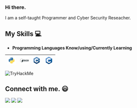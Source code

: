 ### Hi there.
 I am a self-taught Programmer and Cyber Security Reseacher. 

## My Skills :computer:

- **Programming Languages Know/using/Currently Learning**

| [<img src="https://raw.githubusercontent.com/github/explore/80688e429a7d4ef2fca1e82350fe8e3517d3494d/topics/python/python.png" alt="python logo" width="28">](https://www.python.org/) | [<img src="https://raw.githubusercontent.com/github/explore/80688e429a7d4ef2fca1e82350fe8e3517d3494d/topics/bash/bash.png" alt="bash logo" width="28">](https://www.gnu.org/software/bash/)  | [<img src="https://raw.githubusercontent.com/github/explore/80688e429a7d4ef2fca1e82350fe8e3517d3494d/topics/cpp/cpp.png" alt="cpp logo" width="24">](https://isocpp.org/)  |  [<img src="https://raw.githubusercontent.com/github/explore/80688e429a7d4ef2fca1e82350fe8e3517d3494d/topics/c/c.png" alt="c logo" width="28">](http://www.open-std.org/jtc1/sc22/wg14/) |
|---|---|---|---|

<img src="https://tryhackme-badges.s3.amazonaws.com/efe.koparal.png" alt="TryHackMe">

## Connect with me. :smiley:
<p>
<a href="https://www.instagram.com/efe_koparal/"><img src="https://img.shields.io/badge/-efe_koparal-pink?logo=instagram&style=flat-square"/></a>
<a href="mailto:efekoparal@proton.me"><img src="https://img.shields.io/badge/-efekoparal@proton.me-black?logo=gmail&style=flat-square"/></a>
<a href="https://twitter.com/efe_koparal"><img src="https://img.shields.io/badge/-efe_koparal-blue?logo=twitter&style=flat-square"/></a>
</p>
